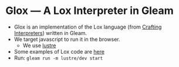 # Glox — A Lox Interpreter in Gleam

- Glox is an implementation of the Lox language (from [Crafting Interpreters](https://craftinginterpreters.com)) written in Gleam.
- We target javascript to run it in the browser.
  - We use [lustre](https://hexdocs.pm/lustre/index.html)
- Some examples of Lox code are [here](https://github.com/munificent/craftinginterpreters/tree/01e6f5b8f3e5dfa65674c2f9cf4700d73ab41cf8/test/scanning)
- Run: `gleam run -m lustre/dev start`
